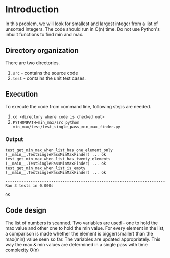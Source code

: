 # Introduction

In this problem, we will look for smallest and largest integer from a list of unsorted integers. The code should run in O(n) time. Do not use Python's inbuilt functions to find min and max.

## Directory organization

There are two directories. 
1. `src` - contains the source code
2. `test` - contains the unit test cases. 

## Execution

To execute the code from command line, following steps are needed.

1. `cd <directory where code is checked out>`
2. `PYTHONPATH=min_max/src python min_max/test/test_single_pass_min_max_finder.py`

### Output
```
test_get_min_max_when_list_has_one_element_only (__main__.TestSinglePassMinMaxFinder) ... ok
test_get_min_max_when_list_has_twenty_elements (__main__.TestSinglePassMinMaxFinder) ... ok
test_get_min_max_when_list_is_empty (__main__.TestSinglePassMinMaxFinder) ... ok

----------------------------------------------------------------------
Ran 3 tests in 0.000s

OK
```


## Code design

The list of numbers is scanned. Two variables are used - one to hold the max value and other one to hold the min value. For every element in the list, a comparison is made whether the element is bigger(smaller) than the max(min) value seen so far. The variables are updated appropriately. This way the max & min values are determined in a single pass with time complexity O(n)
